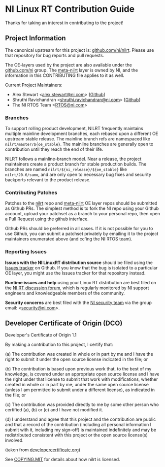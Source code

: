 # NI Linux RT Contribution Guide

Thanks for taking an interest in contributing to the project!


## Project Information

The canonical upstream for this project is: [github.com/ni/nilrt](https://github.comn/ni/nilrt). Please use that repository for bug reports and pull requests.

The OE-layers used by the project are also available under the [github.com/ni](https://github.com/ni/) group. The [meta-nilrt](https://github.com/ni/meta-nilrt) layer is owned by NI, and the information in this CONTRIBUTING file applies to it as well.

Current Project Maintainers:
* Alex Stewart <[alex.stewart@ni.com](mailto:alex.stewart@ni.com)> [[Github](https://github.com/amstewart)]
* Shruthi Ravichandran <[shruthi.ravichandran@ni.com](mailto:shruthi.ravichandran@ni.com)> [[Github](https://github.com/shruthi-ravi)]
* The NI RTOS Team <[RTOS@ni.com](mailto:RTOS@ni.com)>


### Branches

To support rolling product development, NILRT frequently maintains multiple mainline development branches, each rebased upon a different OE upstream stable release. The mainline branch refs are namespaced like `nilrt/master/${oe_stable}`. The mainline branches are generally open to contribution until they reach the end of their life.

NILRT follows a mainline-branch model. Near a release, the project maintainers create a product branch for stable production builds. The branches are named `nilrt/${ni_release}/${oe_stable}` like `nilrt/20.6/sumo`, and are only open to necessary bug fixes and security backports relevant to the product release.


### Contributing Patches

Patches to the [nilrt](https://github.com/ni/nilrt/pulls) repo and [meta-nilrt](https://github.com/ni/meta-nilrt/pulls) OE layer repos should be submitted as Github PRs. The simplest method is to fork the NI repo using your Github account, upload your patchset as a branch to your personal repo, then open a Pull Request using the github interface.

Github PRs should be preferred in all cases. If it is not possible for you to use Github, you can submit a patchset privately by emailing it to the project maintainers enumerated above (and cc'ing the NI RTOS team).


### Reporting Issues

**Issues with the NI LinuxRT distribution source** should be filed using the [Issues tracker](https://github.com/ni/nilrt/issues) on Github. If you know that the bug is isolated to a particular OE layer, you might use the Issues tracker for that repository instead.

**Runtime issues and help** using your Linux RT distribution are best filed on the [NI RT discussion forum](https://forums.ni.com/t5/NI-Linux-Real-Time-Discussions/bd-p/7111?profile.language=en), which is regularly monitored by NI support engineers and knowledgeable members of the community.

**Security concerns** are best filed with the [NI security team](https://www.ni.com/en-us/support/security.html) via the group email: <[security@ni.com](mailto:security@ni.com)>.


## Developer Certificate of Origin (DCO)

   Developer's Certificate of Origin 1.1

   By making a contribution to this project, I certify that:

   (a) The contribution was created in whole or in part by me and I
       have the right to submit it under the open source license
       indicated in the file; or

   (b) The contribution is based upon previous work that, to the best
       of my knowledge, is covered under an appropriate open source
       license and I have the right under that license to submit that
       work with modifications, whether created in whole or in part
       by me, under the same open source license (unless I am
       permitted to submit under a different license), as indicated
       in the file; or

   (c) The contribution was provided directly to me by some other
       person who certified (a), (b) or (c) and I have not modified
       it.

   (d) I understand and agree that this project and the contribution
       are public and that a record of the contribution (including all
       personal information I submit with it, including my sign-off) is
       maintained indefinitely and may be redistributed consistent with
       this project or the open source license(s) involved.

(taken from [developercertificate.org](https://developercertificate.org/))

See [COPYING.MIT](https://github.com/ni/nilrt/blob/HEAD/COPYING.MIT)
for details about how nilrt is licensed.
